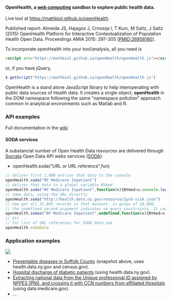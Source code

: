 #### **OpenHealth**, a [web computing](https://en.wikipedia.org/wiki/Web_computing) sandbox to explore public health data.
Live tool at https://mathbiol.github.io/openHealth.

Published report: Almeida JS, Hajagos J, Crnosija I, T Kurc, M Saltz, J Saltz (2015) OpenHealth Platform for Interactive Contextualization of Population Health Open Data. Proceedings AMIA 2015: 297-305 [[PMID:26958160](https://www.ncbi.nlm.nih.gov/pubmed/26958160)].

To incorporate openHealth into your tool/analysis, all you need is 
``` HTML
<script src="https://mathbiol.github.io/openHealth/openHealth.js"></script>
```
or, if you have jQuery, 

``` javascript
$.getScript("https://mathbiol.github.io/openHealth/openHealth.js")
```
OpenHealth is a stand alone JavaScript library to help interoperating with public data sources of Health data. It creates a single object, **openHealth** in the DOM namespace following the same "namespace pollution" approach common in analytical environments such as Matlab and R.

### API examples

Full documentation in the [wiki](https://github.com/mathbiol/openHealth/wiki)

#### SODA services

A substancial number of Open Health Data resources are delivered through [Socrata](http://www.socrata.com/products/open-data-cloud-platform) Open Data API webs services ([SODA](http://dev.socrata.com/consumers/getting-started.html)).


* openHealth.soda("URL or URL reference",fun)
```` javascript
// deliver first 1,000 entries that data to the console
openHealth.soda("NY Medicare Inpatient") 
// deliver that data to a global variable NYmed
openHealth.soda("NY Medicare Inpatient",function(x){NYmed=x;console.log("done")})
// same data, using the URL directly
openHealth.soda("http://health.data.ny.gov/resource/2yck-xisk.json") 
// now get all 31,895 records in that dataset, in gulps of 10,000.
// the undefined second argument indicates no query constraints. It could be, for example, {limit:2000} 
openHealth.sodas("NY Medicare Inpatient",undefined,function(x){NYmed=x;console.log("done")})
// etc ...
// for list of URL references for SODA data see
openHealth.sodaData
````

### Application examples

<a href="http://mathbiol.github.io/openHealth/?jobs/pqiSuffolk.js" target=_blank><img src="http://mathbiol.github.io/openHealth/jobs/pqi.png"></a>

* <a href="http://mathbiol.github.io/openHealth/?jobs/pqiSuffolk.js" target=_blank>Preventable diseases in Suffolk County</a> (snapshot above, uses health.data.ny.gov and census.gov).
* <a href="http://mathbiol.github.io/openHealth/?jobs/sparcsSuffolk2012tabulateDiabetes.js" target=_blank>Hospital discharge of diabetic patients</a> (using health.data.ny.gov).
* <a href="https://mathbiol.github.io/openHealth/?jobs/npi.js" target=_blank>Extracting national data from the Unique professional ID assigned by NPPES (PNI), and crossing it with CCN numbers from affiliated Hospitals</a> (using data.medicare.gov).
* ...
